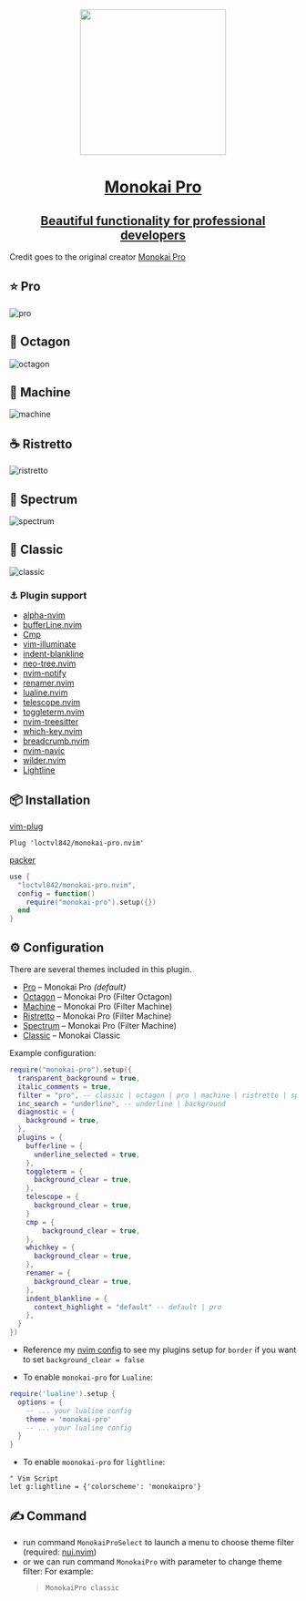 <div align="center">
    <div class="b-header">
        <a class="active" href="https://github.com/loctvl842/monokai-pro.nvim">
            <img style="width: 16rem" src="https://user-images.githubusercontent.com/80513079/209661594-1fa9abea-825a-4b1c-91d6-f6634d68f94e.svg" alt="">
            <h1>Monokai Pro</h1>
            <h2>Beautiful functionality for professional developers</h2>
        </a>
    </div>
</div>

Credit goes to the original creator [Monokai Pro](https://monokai.pro/)

## ⭐ Pro

![pro](https://user-images.githubusercontent.com/80513079/209659184-ed5a28c3-cb7f-4de7-8f7c-5d206dc11540.png)

## 🛑 Octagon

![octagon](https://user-images.githubusercontent.com/80513079/209659175-97db9a95-edd0-4b6e-8087-7fb1aee45c52.png)

## 🎰 Machine

![machine](https://user-images.githubusercontent.com/80513079/209659194-d9fe09f5-ea35-4130-b2e8-d854b7b6fb72.png)

## ☕  Ristretto

![ristretto](https://user-images.githubusercontent.com/80513079/209659205-90200c24-d302-4b70-811a-36e6e7845f6b.png)

## 🎨 Spectrum

![spectrum](https://user-images.githubusercontent.com/80513079/209659126-9df0d401-020f-4b0c-963d-5a930d0a6974.png)

## 👴 Classic

![classic](https://user-images.githubusercontent.com/80513079/209659153-9362a05f-2b7f-4b36-acf1-d13bef6a9118.png)

### ⚓ Plugin support
 
- [alpha-nvim](https://github.com/goolord/alpha-nvim)
- [bufferLine.nvim](https://github.com/akinsho/bufferline.nvim)
- [Cmp](https://github.com/hrsh7th/nvim-cmp)
- [vim-illuminate](https://github.com/RRethy/vim-illuminate)
- [indent-blankline](https://github.com/lukas-reineke/indent-blankline.nvim)
- [neo-tree.nvim](https://github.com/nvim-neo-tree/neo-tree.nvim)
- [nvim-notify](https://github.com/rcarriga/nvim-notify)
- [renamer.nvim](https://github.com/filipdutescu/renamer.nvim)
- [lualine.nvim](https://github.com/nvim-lualine/lualine.nvim)
- [telescope.nvim](https://github.com/nvim-telescope/telescope.nvim)
- [toggleterm.nvim](https://github.com/akinsho/toggleterm.nvim)
- [nvim-treesitter](https://github.com/nvim-treesitter/nvim-treesitter)
- [which-key.nvim](https://github.com/folke/which-key.nvim)
- [breadcrumb.nvim](https://github.com/loctvl842/breadcrumb.nvim)
- [nvim-navic](https://github.com/SmiteshP/nvim-navic)
- [wilder.nvim](https://github.com/gelguy/wilder.nvim)
- [Lightline](https://github.com/itchyny/lightline.vim)

## 📦 Installation

[vim-plug](https://github.com/junegunn/vim-plug)
```vim
Plug 'loctvl842/monokai-pro.nvim'
```

[packer](https://github.com/wbthomason/packer.nvim)
```lua
use {
  "loctvl842/monokai-pro.nvim",
  config = function()
    require("monokai-pro").setup({})
  end
}
```

## ⚙ Configuration

There are several themes included in this plugin.

- [Pro](#Pro) – Monokai Pro _(default)_
- [Octagon](#Octagon) – Monokai Pro (Filter Octagon)
- [Machine](#Machine) – Monokai Pro (Filter Machine)
- [Ristretto](#Ristretto) – Monokai Pro (Filter Machine)
- [Spectrum](#Spectrum) – Monokai Pro (Filter Machine)
- [Classic](#Classic) – Monokai Classic

Example configuration:

```lua
require("monokai-pro").setup({
  transparent_background = true,
  italic_comments = true,
  filter = "pro", -- classic | octagon | pro | machine | ristretto | spectrum
  inc_search = "underline", -- underline | background
  diagnostic = {
    background = true,
  },
  plugins = {
    bufferline = {
      underline_selected = true,
    },
    toggleterm = {
      background_clear = true,
    },
    telescope = {
      background_clear = true,
    }
    cmp = {
        background_clear = true,
    },
    whichkey = {
      background_clear = true,
    },
    renamer = {
      background_clear = true,
    },
    indent_blankline = {
      context_highlight = "default" -- default | pro
    },
  }
})
```

- Reference my [nvim config](https://github.com/loctvl842/nvim) to see my plugins setup for `border` if you want to set `background_clear = false`

- To enable `monokai-pro` for `Lualine`:

```lua
require('lualine').setup {
  options = {
    -- ... your lualine config
    theme = 'monokai-pro'
    -- ... your lualine config
  }
}
```

- To enable `moonokai-pro` for `lightline`:

```vim
" Vim Script
let g:lightline = {'colorscheme': 'monokaipro'}
```

## ✍ Command

- run command `MonokaiProSelect` to launch a menu to choose theme filter (required: [nui.nvim](https://github.com/MunifTanjim/nui.nvim))
- or we can run command `MonokaiPro` with parameter to change theme filter: For example:
  > `MonokaiPro classic`

